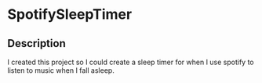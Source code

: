 # SpotifySleepTimer

## Description

I created this project so I could create a sleep timer for when I use spotify to listen to music when I fall asleep. 
